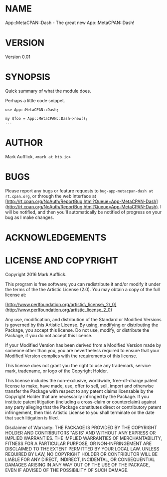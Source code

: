 # NAME

App::MetaCPAN::Dash - The great new App::MetaCPAN::Dash!

# VERSION

Version 0.01

# SYNOPSIS

Quick summary of what the module does.

Perhaps a little code snippet.

    use App::MetaCPAN::Dash;

    my $foo = App::MetaCPAN::Dash->new();
    ...

# AUTHOR

Mark Aufflick, `<mark at htb.io>`

# BUGS

Please report any bugs or feature requests to `bug-app-metacpan-dash at rt.cpan.org`, or through
the web interface at [http://rt.cpan.org/NoAuth/ReportBug.html?Queue=App-MetaCPAN-Dash](http://rt.cpan.org/NoAuth/ReportBug.html?Queue=App-MetaCPAN-Dash).  I will be notified, and then you'll
automatically be notified of progress on your bug as I make changes.

# ACKNOWLEDGEMENTS

# LICENSE AND COPYRIGHT

Copyright 2016 Mark Aufflick.

This program is free software; you can redistribute it and/or modify it
under the terms of the the Artistic License (2.0). You may obtain a
copy of the full license at:

[http://www.perlfoundation.org/artistic\_license\_2\_0](http://www.perlfoundation.org/artistic_license_2_0)

Any use, modification, and distribution of the Standard or Modified
Versions is governed by this Artistic License. By using, modifying or
distributing the Package, you accept this license. Do not use, modify,
or distribute the Package, if you do not accept this license.

If your Modified Version has been derived from a Modified Version made
by someone other than you, you are nevertheless required to ensure that
your Modified Version complies with the requirements of this license.

This license does not grant you the right to use any trademark, service
mark, tradename, or logo of the Copyright Holder.

This license includes the non-exclusive, worldwide, free-of-charge
patent license to make, have made, use, offer to sell, sell, import and
otherwise transfer the Package with respect to any patent claims
licensable by the Copyright Holder that are necessarily infringed by the
Package. If you institute patent litigation (including a cross-claim or
counterclaim) against any party alleging that the Package constitutes
direct or contributory patent infringement, then this Artistic License
to you shall terminate on the date that such litigation is filed.

Disclaimer of Warranty: THE PACKAGE IS PROVIDED BY THE COPYRIGHT HOLDER
AND CONTRIBUTORS "AS IS' AND WITHOUT ANY EXPRESS OR IMPLIED WARRANTIES.
THE IMPLIED WARRANTIES OF MERCHANTABILITY, FITNESS FOR A PARTICULAR
PURPOSE, OR NON-INFRINGEMENT ARE DISCLAIMED TO THE EXTENT PERMITTED BY
YOUR LOCAL LAW. UNLESS REQUIRED BY LAW, NO COPYRIGHT HOLDER OR
CONTRIBUTOR WILL BE LIABLE FOR ANY DIRECT, INDIRECT, INCIDENTAL, OR
CONSEQUENTIAL DAMAGES ARISING IN ANY WAY OUT OF THE USE OF THE PACKAGE,
EVEN IF ADVISED OF THE POSSIBILITY OF SUCH DAMAGE.

